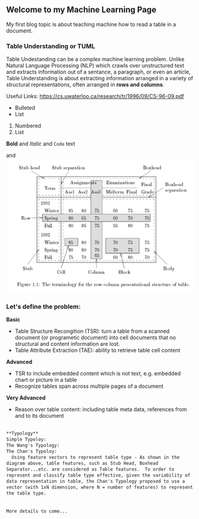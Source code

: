 ## Welcome to my Machine Learning Page
My first blog topic is about teaching machine how to read a table in a document.

### Table Understanding or TUML
Table Undestanding can be a complex machine learning problem.  Unlike Natural Language Processing (NLP) which crawls over unstructured text and extracts information out of a sentance, a paragraph, or even an article, Table Understanding is about extracting information arranged in a variety of structural representations, often arranged in **rows and columns**.


Useful Links:
https://cs.uwaterloo.ca/research/tr/1996/09/CS-96-09.pdf


- Bulleted
- List

1. Numbered
2. List

**Bold** and _Italic_ and `Code` text

and ![image](https://github.com/jcbnose/JohnChanML.github.io/blob/master/img_terminologyOfTable.png)

### Let's define the problem:
**Basic**
- Table Structure Recongition (TSR): turn a table from a scanned document (or programetic document) into cell documents that no structural and content information are lost.
- Table Attribute Extraction (TAE): ability to retrieve table cell content 

**Advanced**
- TSR to include embedded content which is not text, e.g. embedded chart or picture in a table
- Recognize tables span across multiple pages of a document

**Very Advanced**
- Reason over table content:
  including table meta data, references from and to its document

```

**Typology**
Simple Typoloy:
The Wang's Typology:
The Chan's Typoloy:
  Using feature vectors to represent table type - As shown in the diagram above, table features, such as Stub Head, Boxhead Separator...etc. are considered as Table features.  To order to represent and classify table type effective, given the variability of data representation in table, the Chan's Typology proposed to use a vector (with 1xN dimension, where N = number of features) to represent the table type.


More details to come...
